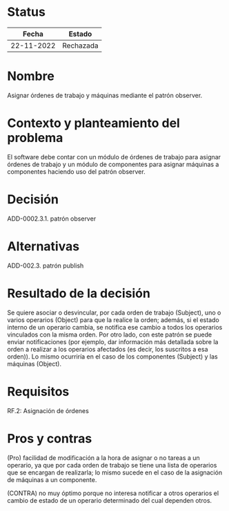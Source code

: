 # Status

| Fecha | Estado |
| --- | --- |
| 22-11-2022 | Rechazada |

# Nombre

Asignar órdenes de trabajo y máquinas mediante el patrón observer.

# Contexto y planteamiento del problema

El software debe contar con un módulo de órdenes de trabajo para asignar órdenes de trabajo y un módulo de componentes para asignar máquinas a componentes haciendo uso del patrón observer.

# Decisión

ADD-0002.3.1. patrón observer

# Alternativas

ADD-002.3. patrón publish

# Resultado de la decisión

Se quiere asociar o desvincular, por cada orden de trabajo (Subject), uno o varios operarios (Object) para que la realice la orden; además, si el estado interno de un operario cambia, se notifica ese cambio a todos los operarios vinculados con la misma orden. Por otro lado, con este patrón se puede enviar notificaciones (por ejemplo, dar información más detallada sobre la orden a realizar a los operarios afectados (es decir, los suscritos a esa orden)). Lo mismo ocurriría en el caso de los componentes (Subject) y las máquinas (Object).

# Requisitos

RF.2: Asignación de órdenes

# Pros y contras

(Pro) facilidad de modificación a la hora de asignar o no tareas a un operario, ya que por cada orden de trabajo se tiene una lista de operarios que se encargan de realizarla; lo mismo sucede en el caso de la asignación de máquinas a un componente.

(CONTRA) no muy óptimo porque no interesa notificar a otros operarios el cambio de estado de un operario determinado del cual dependen otros.
